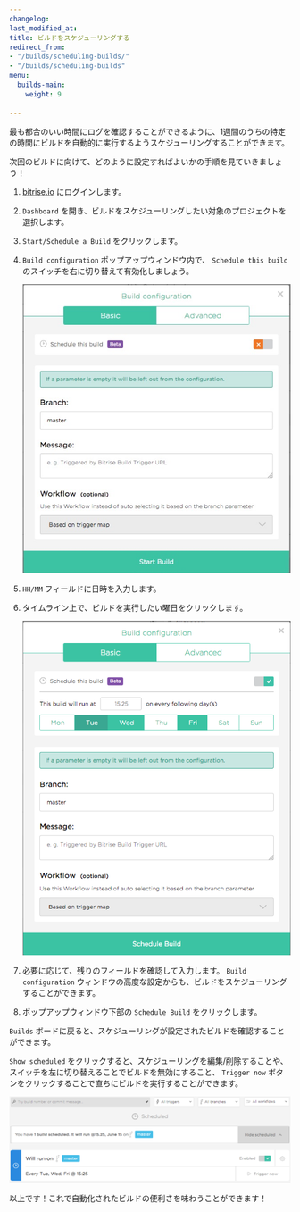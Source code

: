 ```yaml
---
changelog: 
last_modified_at: 
title: ビルドをスケジューリングする
redirect_from:
- "/builds/scheduling-builds/"
- "/builds/scheduling-builds"
menu:
  builds-main:
    weight: 9

---
```

最も都合のいい時間にログを確認することができるように、1週間のうちの特定の時間にビルドを自動的に実行するようスケジューリングすることができます。

次回のビルドに向けて、どのように設定すればよいかの手順を見ていきましょう！

1. [bitrise.io](https://www.bitrise.io) にログインします。

2. `Dashboard` を開き、ビルドをスケジューリングしたい対象のプロジェクトを選択します。

3. `Start/Schedule a Build` をクリックします。

4. `Build configuration` ポップアップウィンドウ内で、 `Schedule this build` のスイッチを右に切り替えて有効化しましょう。

      ![{{ page.title }}](/img/scheduling-builds/disabled-build-scheduling.png)

5. `HH/MM` フィールドに日時を入力します。

6. タイムライン上で、ビルドを実行したい曜日をクリックします。

      ![{{ page.title }}](/img/scheduling-builds/selected-builds.png)

7. 必要に応じて、残りのフィールドを確認して入力します。 `Build configuration` ウィンドウの高度な設定からも、ビルドをスケジューリングすることができます。

8. ポップアップウィンドウ下部の `Schedule Build` をクリックします。

`Builds` ボードに戻ると、スケジューリングが設定されたビルドを確認することができます。

`Show scheduled` をクリックすると、スケジューリングを編集/削除することや、スイッチを左に切り替えることでビルドを無効にすること、 `Trigger now` ボタンをクリックすることで直ちにビルドを実行することができます。

![{{ page.title }}](/img/scheduling-builds/scheduled-build.png)

以上です！これで自動化されたビルドの便利さを味わうことができます！